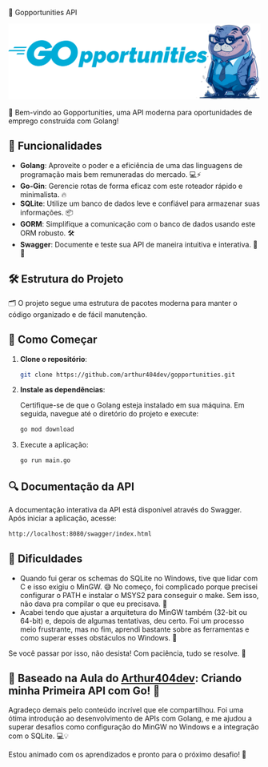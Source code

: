 🚀 Gopportunities API

<p align="center">
  <img src="./assets/GopportunitiesHeader.svg" alt="GoJob Header">
</p>

🎉 Bem-vindo ao Gopportunities, uma API moderna para oportunidades de emprego construída com Golang!

## 🌟 Funcionalidades

- **Golang**: Aproveite o poder e a eficiência de uma das linguagens de programação mais bem remuneradas do mercado. 💻⚡
- **Go-Gin**: Gerencie rotas de forma eficaz com este roteador rápido e minimalista. 🔥
- **SQLite**: Utilize um banco de dados leve e confiável para armazenar suas informações. 📦
- **GORM**: Simplifique a comunicação com o banco de dados usando este ORM robusto. 🛠️
- **Swagger**: Documente e teste sua API de maneira intuitiva e interativa. 📖✨

## 🛠️ Estrutura do Projeto

🗂️ O projeto segue uma estrutura de pacotes moderna para manter o código organizado e de fácil manutenção.


## 🚀 Como Começar

1. **Clone o repositório**:

    ```bash
    git clone https://github.com/arthur404dev/gopportunities.git

2. **Instale as dependências**:

    Certifique-se de que o Golang esteja instalado em sua máquina. Em seguida, navegue até o diretório do projeto e execute:

    ```bash
    go mod download

1. Execute a aplicação:

    ```bash
    go run main.go

## 🔍 Documentação da API

A documentação interativa da API está disponível através do Swagger. Após iniciar a aplicação, acesse:
    
```bash
http://localhost:8080/swagger/index.html
```    

## 🚧 Dificuldades

- Quando fui gerar os schemas do SQLite no Windows, tive que lidar com C e isso exigiu o MinGW. 😅 No começo, foi complicado porque precisei configurar o PATH e instalar o MSYS2 para conseguir o make. Sem isso, não dava pra compilar o que eu precisava. 😤 
- Acabei tendo que ajustar a arquitetura do MinGW também (32-bit ou 64-bit) e, depois de algumas tentativas, deu certo. Foi um processo meio frustrante, mas no fim, aprendi bastante sobre as ferramentas e como superar esses obstáculos no Windows. 🙌

Se você passar por isso, não desista! Com paciência, tudo se resolve. 💪


## 🔧 Baseado na Aula do [Arthur404dev](https://github.com/arthur404dev): Criando minha Primeira API com Go! 🚀

Agradeço demais pelo conteúdo incrível que ele compartilhou. Foi uma ótima introdução ao desenvolvimento de APIs com Golang, e me ajudou a superar desafios como configuração do MinGW no Windows e a integração com o SQLite. 💻💡

Estou animado com os aprendizados e pronto para o próximo desafio! 💪
